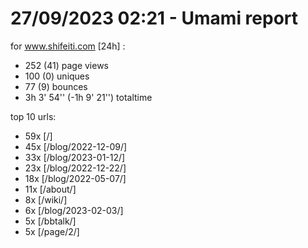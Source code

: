 # 27/09/2023 02:21 - Umami report
for www.shifeiti.com [24h] :

 - 252 (41) page views
 - 100 (0) uniques
 - 77 (9) bounces
 - 3h 3' 54'' (-1h 9' 21'') totaltime


top 10 urls:
 - 59x [/]
 - 45x [/blog/2022-12-09/]
 - 33x [/blog/2023-01-12/]
 - 23x [/blog/2022-12-22/]
 - 18x [/blog/2022-05-07/]
 - 11x [/about/]
 - 8x [/wiki/]
 - 6x [/blog/2023-02-03/]
 - 5x [/bbtalk/]
 - 5x [/page/2/]


